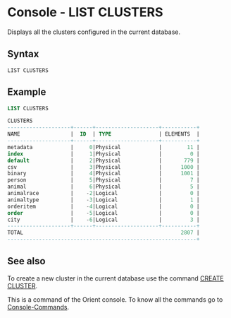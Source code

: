 # Console - LIST CLUSTERS

Displays all the clusters configured in the current database.

## Syntax

```
LIST CLUSTERS
```

## Example

```sql
LIST CLUSTERS

CLUSTERS
--------------------+------+--------------------+-----------+
NAME                |  ID  | TYPE               | ELEMENTS  |
--------------------+------+--------------------+-----------+
metadata            |     0|Physical            |        11 |
index               |     1|Physical            |         0 |
default             |     2|Physical            |       779 |
csv                 |     3|Physical            |      1000 |
binary              |     4|Physical            |      1001 |
person              |     5|Physical            |         7 |
animal              |     6|Physical            |         5 |
animalrace          |    -2|Logical             |         0 |
animaltype          |    -3|Logical             |         1 |
orderitem           |    -4|Logical             |         0 |
order               |    -5|Logical             |         0 |
city                |    -6|Logical             |         3 |
--------------------+------+--------------------+-----------+
TOTAL                                                  2807 |
------------------------------------------------------------+
```

## See also

To create a new cluster in the current database use the command [CREATE CLUSTER](Console-Command-Create-Cluster.md).

This is a command of the Orient console. To know all the commands go to [Console-Commands](Console-Commands.md).
